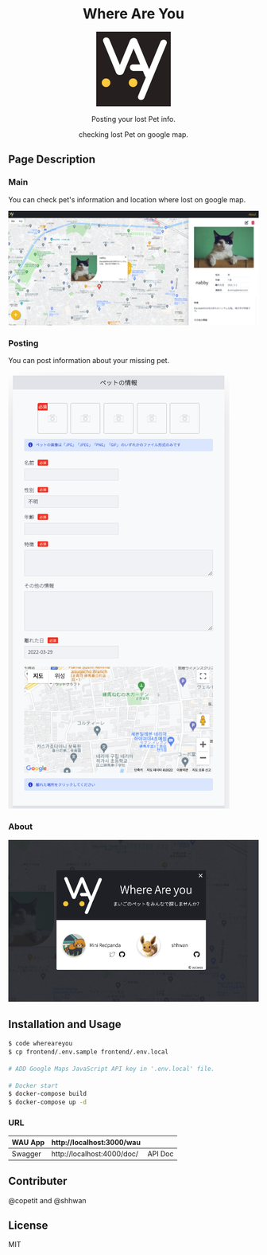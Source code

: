 
<div align="center">
  <h1>Where Are You</h1>
<img src="/readme-img/logo.png" width="150" >
  <p>Posting your lost Pet info. </p>
  <p>checking lost Pet on google map.</p>
</div>


## Page Description
### Main
You can check pet's information and location where lost on google map.

<img src="/readme-img/main.png" width="550" >

### Posting
You can post information about your missing pet.

<img src="/readme-img/posting.png" >

### About
<img src="/readme-img/about.png" width="550" >

## Installation and Usage

```bash
$ code whereareyou
$ cp frontend/.env.sample frontend/.env.local

# ADD Google Maps JavaScript API key in '.env.local' file.

# Docker start
$ docker-compose build
$ docker-compose up -d

```

### URL

|WAU App | http://localhost:3000/wau | |
|--|--|--|
|Swagger| http://localhost:4000/doc/ | API Doc|

## Contributer
@copetit and @shhwan

## License
MIT
